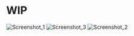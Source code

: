 # WIP
![Screenshot_1](https://github.com/user-attachments/assets/58f3eea5-4e44-474b-8ee9-09b30b0c0e68)
![Screenshot_3](https://github.com/user-attachments/assets/49ede1da-3533-4335-bdff-4302fd8cdaa1)
![Screenshot_2](https://github.com/user-attachments/assets/4c421175-9c6f-4f48-ab7c-030b86a66cf6)
